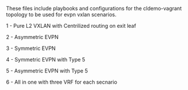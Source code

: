 These files include playbooks and configurations for the cldemo-vagrant topology to be used for evpn vxlan scenarios.

1 - Pure L2 VXLAN with Centrilized routing on exit leaf

2 - Asymmetric EVPN

3 - Symmetric EVPN

4 - Symmetric EVPN with Type 5

5 - Asymmetric EVPN with Type 5

6 - All in one with three VRF for each secnario

